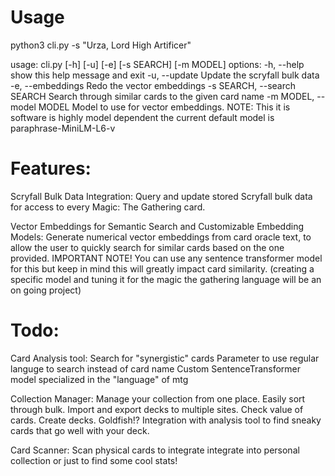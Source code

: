 # Usage
python3 cli.py -s "Urza, Lord High Artificer"

usage: cli.py [-h] [-u] [-e] [-s SEARCH] [-m MODEL]
options:
  -h, --help            show this help message and exit
  -u, --update          Update the scryfall bulk data
  -e, --embeddings      Redo the vector embeddings
  -s SEARCH, --search SEARCH
                        Search through similar cards to the given card name
  -m MODEL, --model MODEL
                        Model to use for vector embeddings. NOTE: This it is software is highly model dependent
                        the current default model is paraphrase-MiniLM-L6-v

# Features:
Scryfall Bulk Data Integration: 
  Query and update stored Scryfall bulk data for access to every Magic: The Gathering card.
  
Vector Embeddings for Semantic Search and Customizable Embedding Models: 
  Generate numerical vector embeddings from card oracle text, to allow the user to quickly search for similar cards based on the one provided.
  IMPORTANT NOTE! You can use any sentence transformer model for this but keep in mind this will greatly impact card similarity.
      (creating a specific model and tuning it for the magic the gathering language will be an on going project)

# Todo:
Card Analysis tool:
  Search for "synergistic" cards
  Parameter to use regular languge to search instead of card name 
  Custom SentenceTransformer model specialized in the "language" of mtg

Collection Manager:
  Manage your collection from one place.
  Easily sort through bulk.
  Import and export decks to multiple sites.
  Check value of cards. 
  Create decks.
  Goldfish!?
  Integration with analysis tool to find sneaky cards that go well with your deck. 
  
Card Scanner:
  Scan physical cards to integrate integrate into personal collection or just to find some cool stats!
